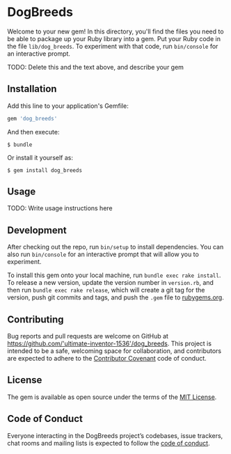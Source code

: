 # DogBreeds

Welcome to your new gem! In this directory, you'll find the files you need to be able to package up your Ruby library into a gem. Put your Ruby code in the file `lib/dog_breeds`. To experiment with that code, run `bin/console` for an interactive prompt.

TODO: Delete this and the text above, and describe your gem

## Installation

Add this line to your application's Gemfile:

```ruby
gem 'dog_breeds'
```

And then execute:

    $ bundle

Or install it yourself as:

    $ gem install dog_breeds

## Usage

TODO: Write usage instructions here

## Development

After checking out the repo, run `bin/setup` to install dependencies. You can also run `bin/console` for an interactive prompt that will allow you to experiment.

To install this gem onto your local machine, run `bundle exec rake install`. To release a new version, update the version number in `version.rb`, and then run `bundle exec rake release`, which will create a git tag for the version, push git commits and tags, and push the `.gem` file to [rubygems.org](https://rubygems.org).

## Contributing

Bug reports and pull requests are welcome on GitHub at https://github.com/'ultimate-inventor-1536'/dog_breeds. This project is intended to be a safe, welcoming space for collaboration, and contributors are expected to adhere to the [Contributor Covenant](http://contributor-covenant.org) code of conduct.

## License

The gem is available as open source under the terms of the [MIT License](https://opensource.org/licenses/MIT).

## Code of Conduct

Everyone interacting in the DogBreeds project’s codebases, issue trackers, chat rooms and mailing lists is expected to follow the [code of conduct](https://github.com/'ultimate-inventor-1536'/dog_breeds/blob/master/CODE_OF_CONDUCT.md).
